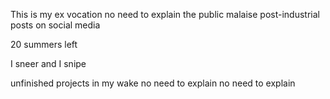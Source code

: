 

This is my 
ex vocation
no need to explain
the public malaise
post-industrial posts on social media

20 summers left


I sneer and I snipe

unfinished projects 
in my wake
no need to explain
no need to explain
